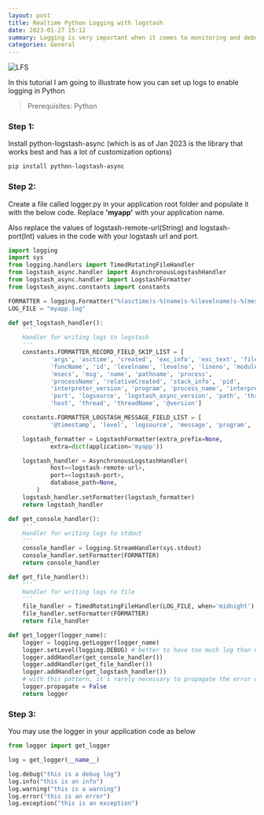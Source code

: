 ```yaml
---
layout: post
title: Realtime Python Logging with logstash
date: 2023-01-27 15:12
summary: Logging is very important when it comes to monitoring and debugging your application. Setting up logging the correct way can save a lot of development hours and making this log available in a searchable fashion in the cloud is essential.
categories: General
---
```


<img title="a title" alt="LFS" src="https://i.imgur.com/5CbvY5x.jpg">


In this tutorial I am going to illustrate how you can set up logs to enable logging in Python

>Prerequisites:
Python


### Step 1:
Install python-logstash-async (which is as of Jan 2023 is the library that works best and has a lot of customization options)

```bash
pip install python-logstash-async
```

### Step 2:

Create a file called logger.py in your application root folder and populate it with the below code.
Replace **'myapp'** with your application name.

Also replace the values of logstash-remote-url(String) and logstash-port(Int) values in the code with your logstash url and port.


```python
import logging
import sys
from logging.handlers import TimedRotatingFileHandler
from logstash_async.handler import AsynchronousLogstashHandler
from logstash_async.handler import LogstashFormatter
from logstash_async.constants import constants

FORMATTER = logging.Formatter("%(asctime)s-%(name)s-%(levelname)s-%(message)s")
LOG_FILE = "myapp.log"

def get_logstash_handler():
    '''
    Handler for writing logs to logstash
    '''
    constants.FORMATTER_RECORD_FIELD_SKIP_LIST = [
            'args', 'asctime', 'created', 'exc_info', 'exc_text', 'filename',
            'funcName', 'id', 'levelname', 'levelno', 'lineno', 'module',
            'msecs', 'msg', 'name', 'pathname', 'process',
            'processName', 'relativeCreated', 'stack_info', 'pid', 
            'interpreter_version', 'program', 'process_name', 'interpreter',
            'port', 'logsource', 'logstash_async_version', 'path', 'thread_name',
            'host', 'thread', 'threadName', '@version']

    constants.FORMATTER_LOGSTASH_MESSAGE_FIELD_LIST = [
            '@timestamp', 'level', 'logsource', 'message', 'program', 'type', 'tags', '@metadata']

    logstash_formatter = LogstashFormatter(extra_prefix=None, 
            extra=dict(application='myapp'))

    logstash_handler = AsynchronousLogstashHandler(
            host=<logstash-remote-url>,
            port=<logstash-port>, 
            database_path=None,
        )
    logstash_handler.setFormatter(logstash_formatter)
    return logstash_handler

def get_console_handler():
    '''
    Handler for writing logs to stdout
    '''
    console_handler = logging.StreamHandler(sys.stdout)
    console_handler.setFormatter(FORMATTER)
    return console_handler

def get_file_handler():
    '''
    Handler for writing logs to file
    '''
    file_handler = TimedRotatingFileHandler(LOG_FILE, when='midnight')
    file_handler.setFormatter(FORMATTER)
    return file_handler

def get_logger(logger_name):
    logger = logging.getLogger(logger_name)
    logger.setLevel(logging.DEBUG) # better to have too much log than not enough
    logger.addHandler(get_console_handler())
    logger.addHandler(get_file_handler())
    logger.addHandler(get_logstash_handler())
    # with this pattern, it's rarely necessary to propagate the error up to parent
    logger.propagate = False
    return logger

```


### Step 3:

You may use the logger in your application code as below

```python
from logger import get_logger

log = get_logger(__name__)

log.debug("this is a debug log")
log.info("this is an info")
log.warning("this is a warning")
log.error("this is an error")
log.exception("this is an exception")
```

